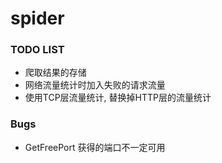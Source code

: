 # spider

### TODO LIST  

- 爬取结果的存储
- 网络流量统计时加入失败的请求流量
- 使用TCP层流量统计, 替换掉HTTP层的流量统计

### Bugs

- GetFreePort 获得的端口不一定可用
